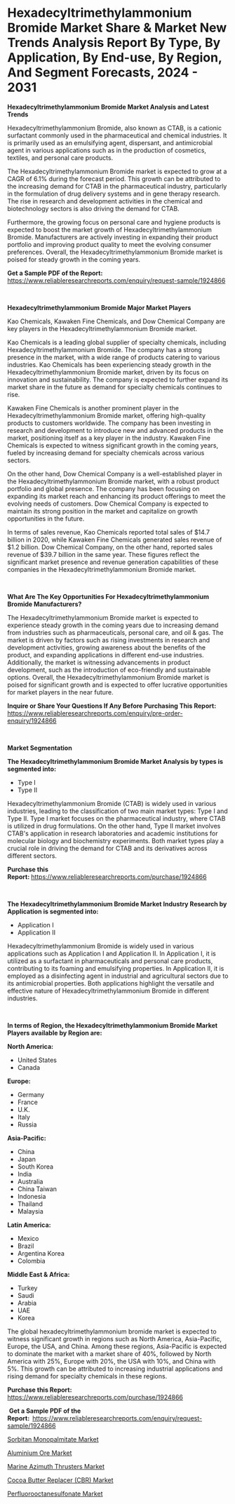 <p><h1>Hexadecyltrimethylammonium Bromide Market Share & Market New Trends Analysis Report By Type, By Application, By End-use, By Region, And Segment Forecasts, 2024 - 2031</h1></p><p><strong>Hexadecyltrimethylammonium Bromide Market Analysis and Latest Trends</strong></p>
<p><p>Hexadecyltrimethylammonium Bromide, also known as CTAB, is a cationic surfactant commonly used in the pharmaceutical and chemical industries. It is primarily used as an emulsifying agent, dispersant, and antimicrobial agent in various applications such as in the production of cosmetics, textiles, and personal care products.</p><p>The Hexadecyltrimethylammonium Bromide market is expected to grow at a CAGR of 6.1% during the forecast period. This growth can be attributed to the increasing demand for CTAB in the pharmaceutical industry, particularly in the formulation of drug delivery systems and in gene therapy research. The rise in research and development activities in the chemical and biotechnology sectors is also driving the demand for CTAB.</p><p>Furthermore, the growing focus on personal care and hygiene products is expected to boost the market growth of Hexadecyltrimethylammonium Bromide. Manufacturers are actively investing in expanding their product portfolio and improving product quality to meet the evolving consumer preferences. Overall, the Hexadecyltrimethylammonium Bromide market is poised for steady growth in the coming years.</p></p>
<p><strong>Get a Sample PDF of the Report:&nbsp;</strong> <a href="https://www.reliableresearchreports.com/enquiry/request-sample/1924866">https://www.reliableresearchreports.com/enquiry/request-sample/1924866</a></p>
<p>&nbsp;</p>
<p><strong>Hexadecyltrimethylammonium Bromide Major Market Players</strong></p>
<p><p>Kao Chemicals, Kawaken Fine Chemicals, and Dow Chemical Company are key players in the Hexadecyltrimethylammonium Bromide market. </p><p>Kao Chemicals is a leading global supplier of specialty chemicals, including Hexadecyltrimethylammonium Bromide. The company has a strong presence in the market, with a wide range of products catering to various industries. Kao Chemicals has been experiencing steady growth in the Hexadecyltrimethylammonium Bromide market, driven by its focus on innovation and sustainability. The company is expected to further expand its market share in the future as demand for specialty chemicals continues to rise.</p><p>Kawaken Fine Chemicals is another prominent player in the Hexadecyltrimethylammonium Bromide market, offering high-quality products to customers worldwide. The company has been investing in research and development to introduce new and advanced products in the market, positioning itself as a key player in the industry. Kawaken Fine Chemicals is expected to witness significant growth in the coming years, fueled by increasing demand for specialty chemicals across various sectors.</p><p>On the other hand, Dow Chemical Company is a well-established player in the Hexadecyltrimethylammonium Bromide market, with a robust product portfolio and global presence. The company has been focusing on expanding its market reach and enhancing its product offerings to meet the evolving needs of customers. Dow Chemical Company is expected to maintain its strong position in the market and capitalize on growth opportunities in the future.</p><p>In terms of sales revenue, Kao Chemicals reported total sales of $14.7 billion in 2020, while Kawaken Fine Chemicals generated sales revenue of $1.2 billion. Dow Chemical Company, on the other hand, reported sales revenue of $39.7 billion in the same year. These figures reflect the significant market presence and revenue generation capabilities of these companies in the Hexadecyltrimethylammonium Bromide market.</p></p>
<p>&nbsp;</p>
<p><strong>What Are The Key Opportunities For Hexadecyltrimethylammonium Bromide Manufacturers?</strong></p>
<p><p>The Hexadecyltrimethylammonium Bromide market is expected to experience steady growth in the coming years due to increasing demand from industries such as pharmaceuticals, personal care, and oil & gas. The market is driven by factors such as rising investments in research and development activities, growing awareness about the benefits of the product, and expanding applications in different end-use industries. Additionally, the market is witnessing advancements in product development, such as the introduction of eco-friendly and sustainable options. Overall, the Hexadecyltrimethylammonium Bromide market is poised for significant growth and is expected to offer lucrative opportunities for market players in the near future.</p></p>
<p><strong>Inquire or Share Your Questions If Any Before Purchasing This Report:</strong> <a href="https://www.reliableresearchreports.com/enquiry/pre-order-enquiry/1924866">https://www.reliableresearchreports.com/enquiry/pre-order-enquiry/1924866</a></p>
<p>&nbsp;</p>
<p><strong>Market Segmentation</strong></p>
<p><strong>The Hexadecyltrimethylammonium Bromide Market Analysis by types is segmented into:</strong></p>
<p><ul><li>Type I</li><li>Type II</li></ul></p>
<p><p>Hexadecyltrimethylammonium Bromide (CTAB) is widely used in various industries, leading to the classification of two main market types: Type I and Type II. Type I market focuses on the pharmaceutical industry, where CTAB is utilized in drug formulations. On the other hand, Type II market involves CTAB's application in research laboratories and academic institutions for molecular biology and biochemistry experiments. Both market types play a crucial role in driving the demand for CTAB and its derivatives across different sectors.</p></p>
<p><strong>Purchase this Report:&nbsp;</strong><a href="https://www.reliableresearchreports.com/purchase/1924866">https://www.reliableresearchreports.com/purchase/1924866</a></p>
<p>&nbsp;</p>
<p><strong>The Hexadecyltrimethylammonium Bromide Market Industry Research by Application is segmented into:</strong></p>
<p><ul><li>Application I</li><li>Application II</li></ul></p>
<p><p>Hexadecyltrimethylammonium Bromide is widely used in various applications such as Application I and Application II. In Application I, it is utilized as a surfactant in pharmaceuticals and personal care products, contributing to its foaming and emulsifying properties. In Application II, it is employed as a disinfecting agent in industrial and agricultural sectors due to its antimicrobial properties. Both applications highlight the versatile and effective nature of Hexadecyltrimethylammonium Bromide in different industries.</p></p>
<p>&nbsp;</p>
<p><strong>In terms of Region, the Hexadecyltrimethylammonium Bromide Market Players available by Region are:</strong></p>
<p>
    <p> <strong> North America: </strong>
        <ul>
            <li>United States</li>
            <li>Canada</li>
        </ul>
        </p> 
    <p> <strong> Europe: </strong>
        <ul>
            <li>Germany</li>
            <li>France</li>
            <li>U.K.</li>
            <li>Italy</li>
            <li>Russia</li>
        </ul>
        </p> 
    <p> <strong> Asia-Pacific: </strong>
        <ul>
            <li>China</li>
            <li>Japan</li>
            <li>South Korea</li>
            <li>India</li>
            <li>Australia</li>
            <li>China Taiwan</li>
            <li>Indonesia</li>
            <li>Thailand</li>
            <li>Malaysia</li>
        </ul>
        </p> 
    <p> <strong> Latin America: </strong>
        <ul>
            <li>Mexico</li>
            <li>Brazil</li>
            <li>Argentina Korea</li>
            <li>Colombia</li>
        </ul>
        </p> 
    <p> <strong> Middle East & Africa: </strong>
        <ul>
            <li>Turkey</li>
            <li>Saudi</li>
            <li>Arabia</li>
            <li>UAE</li>
            <li>Korea</li>
        </ul>
    </p>
    </p>
<p><p>The global hexadecyltrimethylammonium bromide market is expected to witness significant growth in regions such as North America, Asia-Pacific, Europe, the USA, and China. Among these regions, Asia-Pacific is expected to dominate the market with a market share of 40%, followed by North America with 25%, Europe with 20%, the USA with 10%, and China with 5%. This growth can be attributed to increasing industrial applications and rising demand for specialty chemicals in these regions.</p></p>
<p><strong>Purchase this Report: </strong><a href="https://www.reliableresearchreports.com/purchase/1924866">https://www.reliableresearchreports.com/purchase/1924866</a></p>
<p>&nbsp;<strong>Get a Sample PDF of the Report:&nbsp;&nbsp;</strong><a href="https://www.reliableresearchreports.com/enquiry/request-sample/1924866">https://www.reliableresearchreports.com/enquiry/request-sample/1924866</a></p>
<p><strong></strong></p>
<p><p><a href="https://github.com/wusalecollins540tpqoz/Market-Research-Report-List-1/blob/main/sorbitan-monopalmitate-market.md">Sorbitan Monopalmitate Market</a></p><p><a href="https://view.publitas.com/reportprime-1/aluminium-ore-market-insights-market-players-and-forecast-till-2031/">Aluminium Ore Market</a></p><p><a href="https://circular-yam-9b9.notion.site/Marine-Azimuth-Thrusters-Market-Size-2024-2031-Global-Industrial-Analysis-Key-Geographical-Region-ae2e2b1dbb71481b87299f40977965e6">Marine Azimuth Thrusters Market</a></p><p><a href="https://angry-finch-aaf.notion.site/Cocoa-Butter-Replacer-CBR-Market-Insights-Market-Players-and-Forecast-Till-2031-a21a88138eaa435b95d692d4fb218519">Cocoa Butter Replacer (CBR) Market</a></p><p><a href="https://github.com/kathiaseamanalvaradovlprc2h/Market-Research-Report-List-1/blob/main/perfluorooctanesulfonate-market.md">Perfluorooctanesulfonate Market</a></p></p>